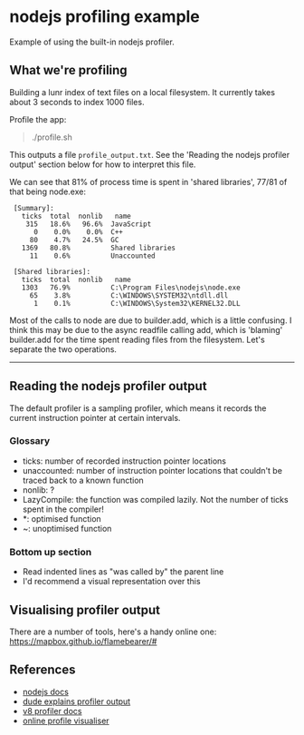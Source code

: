 # nodejs profiling example

Example of using the built-in nodejs profiler.


## What we're profiling

Building a lunr index of text files on a local filesystem. It currently takes
about 3 seconds to index 1000 files.

Profile the app:

> ./profile.sh

This outputs a file `profile_output.txt`. See the 'Reading the nodejs profiler
output' section below for how to interpret this file.

We can see that 81% of process time is spent in 'shared libraries', 77/81 of
that being node.exe:

```
 [Summary]:
   ticks  total  nonlib   name
    315   18.6%   96.6%  JavaScript
      0    0.0%    0.0%  C++
     80    4.7%   24.5%  GC
   1369   80.8%          Shared libraries
     11    0.6%          Unaccounted

 [Shared libraries]:
   ticks  total  nonlib   name
   1303   76.9%          C:\Program Files\nodejs\node.exe
     65    3.8%          C:\WINDOWS\SYSTEM32\ntdll.dll
      1    0.1%          C:\WINDOWS\System32\KERNEL32.DLL
```

Most of the calls to node are due to builder.add, which is a little confusing.
I think this may be due to the async readfile calling add, which is 'blaming'
builder.add for the time spent reading files from the filesystem. Let's separate
the two operations.


-----------------------------------------------------------------------
## Reading the nodejs profiler output

The default profiler is a sampling profiler, which means it records the current
instruction pointer at certain intervals.

### Glossary

- ticks:       number of recorded instruction pointer locations
- unaccounted: number of instruction pointer locations that couldn't be traced
               back to a known function
- nonlib:      ?
- LazyCompile: the function was compiled lazily. Not the number of ticks spent
               in the compiler!
- *:           optimised function
- ~:           unoptimised function

### Bottom up section

- Read indented lines as "was called by" the parent line
- I'd recommend a visual representation over this


## Visualising profiler output

There are a number of tools, here's a handy online one: https://mapbox.github.io/flamebearer/#


## References

- [nodejs docs](https://nodejs.org/en/docs/guides/simple-profiling/)
- [dude explains profiler output](https://groups.google.com/forum/#!topic/nodejs/oRbX5eZvOPg)
- [v8 profiler docs](https://v8.dev/docs/profile)
- [online profile visualiser](https://mapbox.github.io/flamebearer/#)
